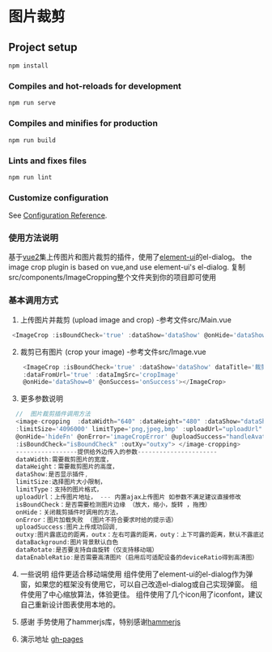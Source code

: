 # 图片裁剪

## Project setup
```
npm install
```

### Compiles and hot-reloads for development
```
npm run serve
```

### Compiles and minifies for production
```
npm run build
```

### Lints and fixes files
```
npm run lint
```

### Customize configuration
See [Configuration Reference](https://cli.vuejs.org/config/).

### 使用方法说明

基于[vue2](https://github.com/vuejs/vue)集上传图片和图片裁剪的插件，使用了[element-ui](https://github.com/ElemeFE/element/issues)的el-dialog。
the image crop plugin is based on vue,and use element-ui's el-dialog.
复制src/components/ImageCropping整个文件夹到你的项目即可使用


### 基本调用方式

1. 上传图片并裁剪 (upload image and crop) -参考文件src/Main.vue
```javascript
 <ImageCrop :isBoundCheck='true' :dataShow='dataShow' @onHide='dataShow=0' @onSuccess='onSuccess'></ImageCrop>
```
2. 裁剪已有图片 (crop your image) -参考文件src/Image.vue
```javascript
    <ImageCrop :isBoundCheck='true' :dataShow='dataShow' dataTitle='裁剪照片'
    :dataFromUrl='true' :dataImgSrc='cropImage' 
    @onHide='dataShow=0' @onSuccess='onSuccess'></ImageCrop>
```

3. 更多参数说明
```javascript
  //  图片裁剪插件调用方法
  <image-cropping  :dataWidth="640" :dataHeight="480" :dataShow="dataShow" 
  :limitSize='4096000' limitType='png,jpeg,bmp' :uploadUrl="uploadUrl" 
  @onHide='hideFn' @onError='imageCropError' @uploadSuccess="handleAvatarSuccess" 
  :isBoundCheck="isBoundCheck" :outXy="outxy"> </image-cropping>
  -----------------提供给外边传入的参数----------------------
  dataWidth:需要裁剪图片的宽度，
  dataHeight：需要裁剪图片的高度，
  dataShow:是否显示插件,
  limitSize:选择图片大小限制，
  limitType：支持的图片格式，
  uploadUrl：上传图片地址， --- 内置ajax上传图片 如参数不满足建议直接修改
  isBoundCheck：是否需要检测图片边缘 （放大，缩小，旋转 ，拖拽）
  onHide：关闭裁剪插件时调用的方法，
  onError：图片加载失败 （图片不符合要求时给的提示语）
  uploadSuccess:图片上传成功回调,
  outxy:图片露底边的距离，outx：左右可露的距离，outy：上下可露的距离，默认不露底边
  dataBackground:图片背景默认白色
  dataRotate:是否要支持自由旋转（仅支持移动端）
  dataEnableRatio:是否需要高清图片（启用后可适配设备的deviceRatio得到高清图）
```

4. 一些说明
 组件更适合移动端使用
 组件使用了element-ui的el-dialog作为弹窗，如果您的框架没有使用它，可以自己改造el-dialog或自己实现弹窗。
 组件使用了中心缩放算法，体验更佳。
 组件使用了几个icon用了iconfont，建议自己重新设计图表使用本地的。

5. 感谢
手势使用了hammerjs库，特别感谢[hammerjs](https://github.com/hammerjs/hammerjs.github.io)

6. 演示地址
[gh-pages](https://superchangme.github.io/ImageCropping/)

